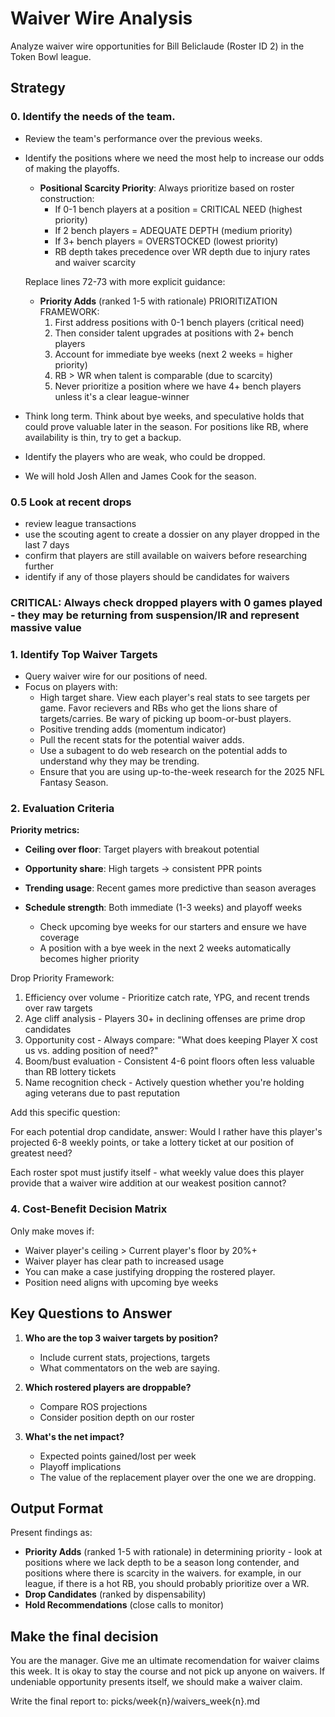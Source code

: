 # Waiver Wire Analysis

Analyze waiver wire opportunities for Bill Beliclaude (Roster ID 2) in the Token Bowl league.

## Strategy

### 0. Identify the needs of the team. 
- Review the team's performance over the previous weeks. 
- Identify the positions where we need the most help to increase our odds of making the playoffs. 

  - **Positional Scarcity Priority**: Always prioritize based on roster construction:
    - If 0-1 bench players at a position = CRITICAL NEED (highest priority)
    - If 2 bench players = ADEQUATE DEPTH (medium priority)
    - If 3+ bench players = OVERSTOCKED (lowest priority)
    - RB depth takes precedence over WR depth due to injury rates and waiver scarcity

  Replace lines 72-73 with more explicit guidance:
  - **Priority Adds** (ranked 1-5 with rationale)
    PRIORITIZATION FRAMEWORK:
    1. First address positions with 0-1 bench players (critical need)
    2. Then consider talent upgrades at positions with 2+ bench players
    3. Account for immediate bye weeks (next 2 weeks = higher priority)
    4. RB > WR when talent is comparable (due to scarcity)
    5. Never prioritize a position where we have 4+ bench players unless it's a clear league-winner
- Think long term. Think about bye weeks, and speculative holds that could prove valuable later in the season. For positions like RB, where availability is thin, try to get a backup. 
- Identify the players who are weak, who could be dropped. 
- We will hold Josh Allen and James Cook for the season. 

### 0.5 Look at recent drops
- review league transactions
- use the scouting agent to create a dossier on any player dropped in the last 7 days
- confirm that players are still available on waivers before researching further
- identify if any of those players should be candidates for waivers

### CRITICAL: Always check dropped players with 0 games played - they may be returning from suspension/IR and represent massive value

### 1. Identify Top Waiver Targets
- Query waiver wire for our positions of need. 
- Focus on players with:
  - High target share. View each player's real stats to see targets per game. Favor recievers and RBs who get the lions share of targets/carries. Be wary of picking up boom-or-bust players. 
  - Positive trending adds (momentum indicator)
  - Pull the recent stats for the potential waiver adds. 
  - Use a subagent to do web research on the potential adds to understand why they may be trending. 
  - Ensure that you are using up-to-the-week research for the 2025 NFL Fantasy Season. 



### 2. Evaluation Criteria
**Priority metrics:**
- **Ceiling over floor**: Target players with breakout potential
- **Opportunity share**: High targets -> consistent PPR points
- **Trending usage**: Recent games more predictive than season averages
- **Schedule strength**: Both immediate (1-3 weeks) and playoff weeks

  - Check upcoming bye weeks for our starters and ensure we have coverage
  - A position with a bye week in the next 2 weeks automatically becomes higher priority

Drop Priority Framework:
  1. Efficiency over volume - Prioritize catch rate, YPG, and recent trends over raw targets
  2. Age cliff analysis - Players 30+ in declining offenses are prime drop candidates
  3. Opportunity cost - Always compare: "What does keeping Player X cost us vs. adding position of need?"
  4. Boom/bust evaluation - Consistent 4-6 point floors often less valuable than RB lottery tickets
  5. Name recognition check - Actively question whether you're holding aging veterans due to past reputation

  Add this specific question:

  For each potential drop candidate, answer: Would I rather have this player's projected 6-8 weekly points, or take a lottery ticket at our position of greatest need?

  Each roster spot must justify itself - what weekly value does this player provide that a waiver wire addition at
  our weakest position cannot?

### 4. Cost-Benefit Decision Matrix
Only make moves if:
- Waiver player's ceiling > Current player's floor by 20%+
- Waiver player has clear path to increased usage
- You can make a case justifying dropping the rostered player. 
- Position need aligns with upcoming bye weeks

## Key Questions to Answer

1. **Who are the top 3 waiver targets by position?**
   - Include current stats, projections, targets
   - What commentators on the web are saying.

2. **Which rostered players are droppable?**
   - Compare ROS projections
   - Consider position depth on our roster

3. **What's the net impact?**
   - Expected points gained/lost per week
   - Playoff implications
   - The value of the replacement player over the one we are dropping. 


## Output Format


Present findings as:
- **Priority Adds** (ranked 1-5 with rationale)
in determining priority - look at positions where we lack depth to be a season long contender, and positions where there is scarcity in the waivers. for example, in our league, if there is a hot RB, you should probably prioritize over a WR. 
- **Drop Candidates** (ranked by dispensability)
- **Hold Recommendations** (close calls to monitor)

## Make the final decision
You are the manager. 
Give me an ultimate recomendation for waiver claims this week. 
It is okay to stay the course and not pick up anyone on waivers. 
If undeniable opportunity presents itself, we should make a waiver claim. 

Write the final report to: 
picks/week{n}/waivers_week{n}.md